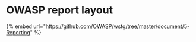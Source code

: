 # OWASP report layout

{% embed url="https://github.com/OWASP/wstg/tree/master/document/5-Reporting" %}
